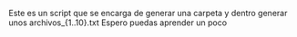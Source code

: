 Este es un script que se encarga de generar una carpeta y dentro generar unos archivos_{1..10}.txt Espero puedas aprender un poco
